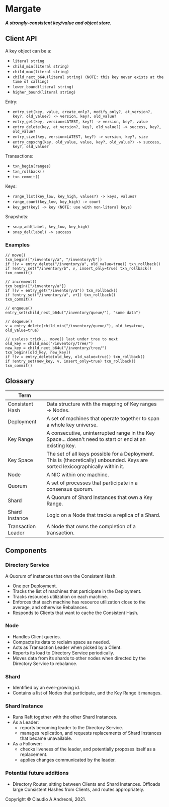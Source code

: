 # Margate
**_A strongly-consistent key/value and object store._**

## Client API
A key object can be a:
* `literal string`
* `child_min(literal string)`
* `child_max(literal string)`
* `child_next_b64u(literal string) (NOTE: this key never exists at the time of calling)`
* `lower_bound(literal string)`
* `higher_bound(literal string)`

Entry:
* `entry_set(key, value, create_only?, modify_only?, at_version?, key?, old_value?) -> version, key?, old_value?`
* `entry_get(key, version=LATEST, key?) -> version, key?, value`
* `entry_delete(key, at_version?, key?, old_value?) -> success, key?, old_value?`
* `entry_size(key, version=LATEST, key?) -> version, key?, size`
* `entry_cmpxchg(key, old_value, value, key?, old_value?) -> success, key?, old_value?`

Transactions:
* `txn_begin(ranges)`
* `txn_rollback()`
* `txn_commit()`

Keys:
* `range_list(key_low, key_high, values?) -> keys, values?`
* `range_count(key_low, key_high) -> count`
* `key_get(key) -> key (NOTE: use with non-literal keys)`

Snapshots:
* `snap_add(label, key_low, key_high)`
* `snap_del(label) -> success`

### Examples
```
// move()
txn_begin(["/inventory/a", "/inventory/b"])
if !(v = entry_delete("/inventory/a", old_value=true)) txn_rollback()
if !entry_set("/inventory/b", v, insert_only=true) txn_rollback()
txn_commit()
```
```
// increment()
txn_begin(["/inventory/a"])
if !(v = entry_get("/inventory/a")) txn_rollback()
if !entry_set("/inventory/a", v+1) txn_rollback()
txn_commit()
```
```
// enqueue()
entry_set(child_next_b64u("/inventory/queue/"), "some data")
```
```
// dequeue()
v = entry_delete(child_min("/inventory/queue/"), old_key=true, old_value=true)
```
```
// useless trick... move() last under tree to next
old_key = child_max("/inventory/tree/")
new_key = child_next_b64u("/inventory/tree/")
txn_begin([old_key, new_key])
if !(v = entry_delete(old_key, old_value=true)) txn_rollback()
if !entry_set(new_key, v, insert_only=true) txn_rollback()
txn_commit()
```

## Glossary

| Term | |
| --- | --- |
| Consistent Hash | Data structure with the mapping of Key ranges -> Nodes. |
| Deployment | A set of machines that operate together to span a whole key universe. |
| Key Range | A consecutive, uninterrupted range in the Key Space... doesn't need to start or end at an existing key. |
| Key Space | The set of all keys possible for a Deployment. This is (theoretically) unbounded. Keys are sorted lexicographically within it. |
| Node | A NIC within one machine. |
| Quorum | A set of processes that participate in a consensus quorum. |
| Shard | A Quorum of Shard Instances that own a Key Range. |
| Shard Instance | Logic on a Node that tracks a replica of a Shard. |
| Transaction Leader | A Node that owns the completion of a transaction. |

## Components

### Directory Service
A Quorum of instances that own the Consistent Hash.
* One per Deployment.
* Tracks the list of machines that participate in the Deployment.
* Tracks resources utilization on each machine.
* Enforces that each machine has resource utilization close to the average, and otherwise Rebalances.
* Responds to Clients that want to cache the Consistent Hash.


### Node
* Handles Client queries.
* Compacts its data to reclaim space as needed.
* Acts as Transaction Leader when picked by a Client.
* Reports its load to Directory Service periodically.
* Moves data from its shards to other nodes when directed by the Directory Service to rebalance.

### Shard
* Identified by an ever-growing id.
* Contains a list of Nodes that participate, and the Key Range it manages.

### Shard Instance
* Runs Raft together with the other Shard Instances.
* As a Leader:
  * reports becoming leader to the Directory Service.
  * manages replication, and requests replacements of Shard Instances that became unavailable.
* As a Follower:
  * checks liveness of the leader, and potentially proposes itself as a replacement.
  * applies changes communicated by the leader.

### Potential future additions
* Directory Router, sitting between Clients and Shard Instances. Offloads large Consistent Hashes from Clients, and routes appropriately.

Copyright © Claudio A Andreoni, 2021.
